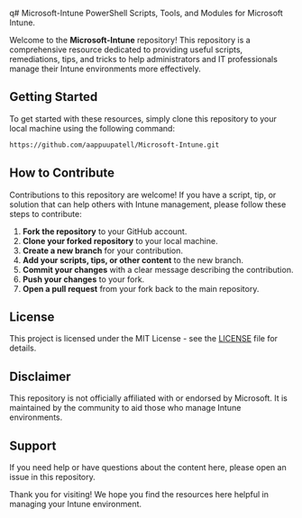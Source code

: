 q# Microsoft-Intune 
PowerShell Scripts, Tools, and Modules for Microsoft Intune.

Welcome to the **Microsoft-Intune** repository! This repository is a comprehensive resource dedicated to providing useful scripts, remediations, tips, and tricks to help administrators and IT professionals manage their Intune environments more effectively.
## Getting Started

To get started with these resources, simply clone this repository to your local machine using the following command:

```bash
https://github.com/aappuupatell/Microsoft-Intune.git
```
## How to Contribute

Contributions to this repository are welcome! If you have a script, tip, or solution that can help others with Intune management, please follow these steps to contribute:

1. **Fork the repository** to your GitHub account.
2. **Clone your forked repository** to your local machine.
3. **Create a new branch** for your contribution.
4. **Add your scripts, tips, or other content** to the new branch.
5. **Commit your changes** with a clear message describing the contribution.
6. **Push your changes** to your fork.
7. **Open a pull request** from your fork back to the main repository.

## License

This project is licensed under the MIT License - see the [LICENSE](LICENSE) file for details.

## Disclaimer

This repository is not officially affiliated with or endorsed by Microsoft. It is maintained by the community to aid those who manage Intune environments. 

## Support

If you need help or have questions about the content here, please open an issue in this repository.


Thank you for visiting! We hope you find the resources here helpful in managing your Intune environment.